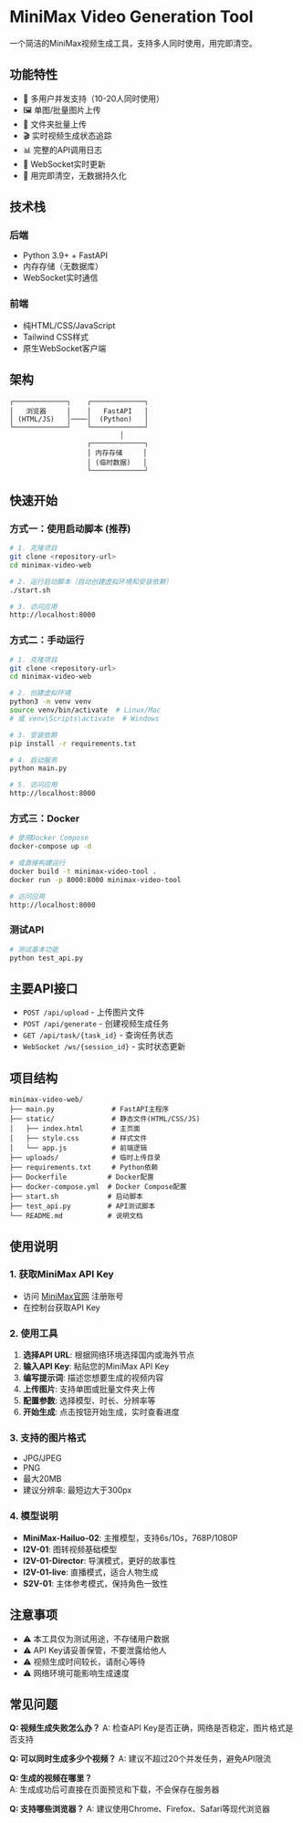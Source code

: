 # MiniMax Video Generation Tool

一个简洁的MiniMax视频生成工具，支持多人同时使用，用完即清空。

## 功能特性

- 🎯 多用户并发支持（10-20人同时使用）
- 🖼️ 单图/批量图片上传  
- 📁 文件夹批量上传
- 🎬 实时视频生成状态追踪
- 📊 完整的API调用日志
- 🔄 WebSocket实时更新
- 🧹 用完即清空，无数据持久化

## 技术栈

### 后端
- Python 3.9+ + FastAPI
- 内存存储（无数据库）
- WebSocket实时通信

### 前端
- 纯HTML/CSS/JavaScript
- Tailwind CSS样式
- 原生WebSocket客户端

## 架构

```
┌─────────────┐    ┌─────────────┐
│   浏览器     │    │   FastAPI   │
│ (HTML/JS)   │────│  (Python)   │
└─────────────┘    └─────────────┘
                           │
                   ┌─────────────┐
                   │ 内存存储     │
                   │ (临时数据)   │
                   └─────────────┘
```

## 快速开始

### 方式一：使用启动脚本 (推荐)

```bash
# 1. 克隆项目
git clone <repository-url>
cd minimax-video-web

# 2. 运行启动脚本（自动创建虚拟环境和安装依赖）
./start.sh

# 3. 访问应用
http://localhost:8000
```

### 方式二：手动运行

```bash
# 1. 克隆项目
git clone <repository-url>
cd minimax-video-web

# 2. 创建虚拟环境
python3 -m venv venv
source venv/bin/activate  # Linux/Mac
# 或 venv\Scripts\activate  # Windows

# 3. 安装依赖
pip install -r requirements.txt

# 4. 启动服务
python main.py

# 5. 访问应用
http://localhost:8000
```

### 方式三：Docker

```bash
# 使用Docker Compose
docker-compose up -d

# 或直接构建运行
docker build -t minimax-video-tool .
docker run -p 8000:8000 minimax-video-tool

# 访问应用
http://localhost:8000
```

### 测试API

```bash
# 测试基本功能
python test_api.py
```

## 主要API接口

- `POST /api/upload` - 上传图片文件
- `POST /api/generate` - 创建视频生成任务
- `GET /api/task/{task_id}` - 查询任务状态
- `WebSocket /ws/{session_id}` - 实时状态更新

## 项目结构

```
minimax-video-web/
├── main.py              # FastAPI主程序
├── static/              # 静态文件(HTML/CSS/JS)
│   ├── index.html       # 主页面
│   ├── style.css        # 样式文件
│   └── app.js           # 前端逻辑
├── uploads/             # 临时上传目录
├── requirements.txt     # Python依赖
├── Dockerfile          # Docker配置
├── docker-compose.yml  # Docker Compose配置
├── start.sh            # 启动脚本
├── test_api.py         # API测试脚本
└── README.md           # 说明文档
```

## 使用说明

### 1. 获取MiniMax API Key
- 访问 [MiniMax官网](https://www.minimaxi.com/) 注册账号
- 在控制台获取API Key

### 2. 使用工具
1. **选择API URL**: 根据网络环境选择国内或海外节点
2. **输入API Key**: 粘贴您的MiniMax API Key
3. **编写提示词**: 描述您想要生成的视频内容
4. **上传图片**: 支持单图或批量文件夹上传
5. **配置参数**: 选择模型、时长、分辨率等
6. **开始生成**: 点击按钮开始生成，实时查看进度

### 3. 支持的图片格式
- JPG/JPEG
- PNG  
- 最大20MB
- 建议分辨率: 最短边大于300px

### 4. 模型说明
- **MiniMax-Hailuo-02**: 主推模型，支持6s/10s，768P/1080P
- **I2V-01**: 图转视频基础模型
- **I2V-01-Director**: 导演模式，更好的故事性
- **I2V-01-live**: 直播模式，适合人物生成
- **S2V-01**: 主体参考模式，保持角色一致性

## 注意事项

- ⚠️ 本工具仅为测试用途，不存储用户数据
- ⚠️ API Key请妥善保管，不要泄露给他人
- ⚠️ 视频生成时间较长，请耐心等待
- ⚠️ 网络环境可能影响生成速度

## 常见问题

**Q: 视频生成失败怎么办？**
A: 检查API Key是否正确，网络是否稳定，图片格式是否支持

**Q: 可以同时生成多少个视频？**
A: 建议不超过20个并发任务，避免API限流

**Q: 生成的视频在哪里？**  
A: 生成成功后可直接在页面预览和下载，不会保存在服务器

**Q: 支持哪些浏览器？**
A: 建议使用Chrome、Firefox、Safari等现代浏览器